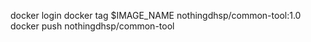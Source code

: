 docker login 
docker tag $IMAGE_NAME nothingdhsp/common-tool:1.0
docker push nothingdhsp/common-tool
